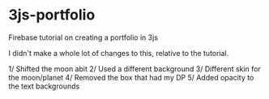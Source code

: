 # 3js-portfolio
Firebase tutorial on creating a portfolio in 3js

I didn't make a whole lot of changes to this, relative to the tutorial.

1/ Shifted the moon abit
2/ Used a different background
3/ Different skin for the moon/planet
4/ Removed the box that had my DP
5/ Added opacity to the text backgrounds
